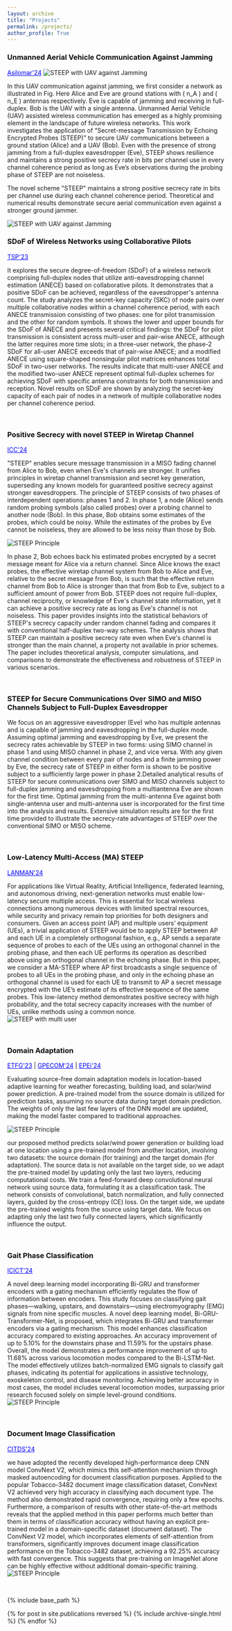 ```yaml
---
layout: archive
title: "Projects"
permalink: /projects/
author_profile: True
---
```



<h3 style="color: #0f0e0e;">Unmanned Aerial Vehicle Communication Against Jamming</h3>  <a href="https://ieeexplore.ieee.org/abstract/document/10942812" style="color: blue;">Asilomar'24</a> 

<img src="../images/uav.drawio.png" alt="STEEP with UAV against Jamming" style="max-width: 50%; height: auto;">

In this UAV communication against jamming, we first consider a network as illustrated in Fig. Here Alice and Eve are ground stations with \( n_A \) and \( n_E \) antennas respectively. Eve is capable of jamming and receiving in full-duplex. Bob is the UAV with a single antenna. Unmanned Aerial Vehicle (UAV) assisted wireless communication has emerged as a highly promising element in the landscape of future wireless networks. This work investigates the application of “Secret-message Transmission by Echoing Encrypted Probes (STEEP)” to secure UAV communications between a ground station (Alice) and a UAV (Bob). Even with the presence of strong jamming from a full-duplex eavesdropper (Eve), STEEP shows resilience and maintains a strong positive secrecy rate in bits per channel use in every channel coherence period as long as Eve’s observations during the probing phase of STEEP are not noiseless.


The novel scheme "STEEP" maintains a strong positive secrecy rate in bits per channel use during each channel coherence period. Theoretical and numerical results demonstrate secure aerial communication even against a stronger ground jammer.  

<img src="../images/jam.drawio.png" alt="STEEP with UAV against Jamming" style="max-width: 75%; height: auto;">

<br>
<h3 style="color: #0f0e0e;">SDoF of Wireless Networks using Collaborative Pilots</h3>  <a href="https://ieeexplore.ieee.org/abstract/document/10235266" style="color: blue;">TSP'23</a>

It explores the secure degree-of-freedom (SDoF) of a wireless network comprising full-duplex nodes that utilize anti-eavesdropping channel estimation (ANECE) based on collaborative pilots. It demonstrates that a positive SDoF can be achieved, regardless of the eavesdropper's antenna count. The study analyzes the secret-key capacity (SKC) of node pairs over multiple collaborative nodes within a channel coherence period, with each ANECE transmission consisting of two phases: one for pilot transmission and the other for random symbols. It shows the lower and upper bounds for the SDoF of ANECE and presents several critical findings: the SDoF for pilot transmission is consistent across multi-user and pair-wise ANECE, although the latter requires more time slots; in a three-user network, the phase-2 SDoF for all-user ANECE exceeds that of pair-wise ANECE; and a modified ANECE using square-shaped nonsingular pilot matrices enhances total SDoF in two-user networks. The results indicate that multi-user ANECE and the modified two-user ANECE represent optimal full-duplex schemes for achieving SDoF with specific antenna constraints for both transmission and reception.  Novel results on SDoF are shown by analyzing the secret-key capacity of each pair of nodes in a network of multiple collaborative nodes per channel coherence period.  

<br>

<h3 style="color: #0f0e0e;">Positive Secrecy with novel STEEP in Wiretap Channel</h3>  <a href="https://arxiv.org/abs/2403.06438" style="color: blue;">ICC'24</a> 

"STEEP" enables secure message transmission in a MISO fading channel from Alice to Bob, even when Eve's channels are stronger. It unifies principles in wiretap channel transmission and secret key generation, superseding any known models for guaranteed positive secrecy against stronger eavesdroppers. The principle of STEEP consists of two phases of interdependent operations: phases 1 and 2. In phase 1, a node (Alice) sends random probing symbols (also called probes) over a probing channel to another node (Bob). In this phase, Bob obtains some estimates of the probes, which could be noisy. While the estimates of the probes by Eve cannot be noiseless, they are allowed to be less noisy than those by Bob.  


<img src="../images/steep1.drawio.png" alt="STEEP Principle" style="max-width: 50%; height: auto;">


In phase 2, Bob echoes back his estimated probes encrypted by a secret message meant for Alice via a return channel. Since Alice knows the exact probes, the effective wiretap channel system from Bob to Alice and Eve, relative to the secret message from Bob, is such that the effective return channel from Bob to Alice is stronger than that from Bob to Eve, subject to a sufficient amount of power from Bob.  STEEP does not require full-duplex, channel reciprocity, or knowledge of Eve's channel state information, yet it can achieve a positive secrecy rate as long as Eve's channel is not noiseless. This paper provides insights into the statistical behaviors of STEEP's secrecy capacity under random channel fading and compares it with conventional half-duplex two-way schemes. The analysis shows that STEEP can maintain a positive secrecy rate even when Eve's channel is stronger than the main channel, a property not available in prior schemes. The paper includes theoretical analysis, computer simulations, and comparisons to demonstrate the effectiveness and robustness of STEEP in various scenarios.
 

<br>

<h3 style="color: #0f0e0e;">STEEP for Secure Communications Over SIMO and MISO Channels Subject to Full-Duplex Eavesdropper</h3> 

We focus on an aggressive eavesdropper (Eve) who has multiple antennas and is capable of jamming and eavesdropping in the full-duplex mode. Assuming optimal jamming and eavesdropping by Eve, we present the secrecy rates achievable by STEEP in two forms: using SIMO channel in phase 1 and using MISO channel in phase 2, and vice versa. With any given channel condition between every pair of nodes and a finite jamming power by Eve, the secrecy rate of STEEP in either form is shown to be positive subject to a sufficiently large power in phase 2.Detailed analytical results of STEEP for secure  communications over SIMO and MISO channels subject to full-duplex jamming and eavesdropping from a multiantenna Eve are shown for the first time. Optimal jamming from the multi-antenna Eve against both single-antenna user and multi-antenna user is incorporated for the first time into the analysis and results. Extensive simulation results are for the first time provided to illustrate the secrecy-rate advantages of STEEP over the conventional SIMO or MISO scheme. 

<br>
   


<h3 style="color: #0f0e0e;">Low-Latency Multi-Access (MA) STEEP</h3>  <a href="https://ieeexplore.ieee.org/abstract/document/10621876" style="color: blue;">LANMAN'24</a> 

For applications like Virtual Reality, Artificial Intelligence, federated learning, and autonomous driving, next-generation networks must enable low-latency secure multiple access. This is essential for local wireless connections among numerous devices with limited spectral resources, while security and privacy remain top priorities for both designers and consumers.  Given an access point (AP) and multiple users’ equipment (UEs), a trivial application of STEEP would be to apply STEEP between AP and each UE in a completely orthogonal fashion, e.g., AP sends a separate sequence of probes to each of the UEs using an orthogonal channel in the probing phase, and then each UE performs its operation as described above using an orthogonal channel in the echoing phase. But in this paper, we consider a MA-STEEP where AP first broadcasts a single sequence of probes to all UEs in the probing phase, and only in the echoing phase an orthogonal channel is used for each UE to transmit to AP a secret message encrypted with the UE’s estimate of its effective sequence of the same probes. This low-latency method demonstrates positive secrecy with high probability, and the total secrecy capacity increases with the number of UEs, unlike methods using a common nonce.   
<img src="../images/Screenshot 2025-01-20 213841.png" alt="STEEP with multi user" style="max-width: 50%; height: auto;">

<br>




<h3 style="color: #0f0e0e;">Domain Adaptation</h3>  <a href="https://ieeexplore.ieee.org/abstract/document/10407265" style="color: blue;">ETFG'23</a> | <a href="https://ieeexplore.ieee.org/abstract/document/10582569" style="color: blue;">GPECOM'24</a>  | <a href="https://ieeexplore.ieee.org/abstract/document/10758045" style="color: blue;">EPEi'24</a>  


Evaluating source-free domain adaptation models in location-based adaptive learning for weather forecasting, building load, and solar/wind power prediction. A pre-trained model from the source domain is utilized for prediction tasks, assuming no source data during target domain prediction. The weights of only the last few layers of the DNN model are updated, making the model faster compared to traditional approaches.  

<img src="../images/overview_domain_adaptation.png" alt="STEEP Principle" style="max-width: 90%; height: auto;">


our proposed method predicts solar/wind power generation or building load at one location using a pre-trained model from another location, involving two datasets: the source domain (for training) and the target domain (for adaptation). The source data is not available on the target side, so we adapt the pre-trained model by updating only the last two layers, reducing computational costs. We train a feed-forward deep convolutional neural network using source data, formulating it as a classification task. The network consists of convolutional, batch normalization, and fully connected layers, guided by the cross-entropy (CE) loss. On the target side, we update the pre-trained weights from the source using target data. We focus on adapting only the last two fully connected layers, which significantly influence the output.

<br>


<h3 style="color: #0f0e0e;">Gait Phase Classification</h3>  <a href="https://link.springer.com/chapter/10.1007/978-981-97-3562-4_29" style="color: blue;">ICICT'24</a> 

A novel deep learning model incorporating Bi-GRU and transformer encoders with a gating mechanism efficiently regulates the flow of information between encoders. This study focuses on classifying gait phases—walking, upstairs, and downstairs—using electromyography (EMG) signals from nine specific muscles. A novel deep learning model, Bi-GRU-Transformer-Net, is proposed, which integrates Bi-GRU and transformer encoders via a gating mechanism. This model enhances classification accuracy compared to existing approaches. An accuracy improvement of up to 5.10% for the downstairs phase and 11.59% for the upstairs phase. Overall, the model demonstrates a performance improvement of up to 11.68% across various locomotion modes compared to the Bi-LSTM-Net. The model effectively utilizes batch-normalized EMG signals to classify gait phases, indicating its potential for applications in assistive technology, exoskeleton control, and disease monitoring. Achieving better accuracy in most cases, the model includes several locomotion modes, surpassing prior research focused solely on simple level-ground conditions.  
<img src="../images/gait.png" alt="STEEP Principle" style="max-width: 90%; height: auto;">


<br>


<h3 style="color: #0f0e0e;">Document Image Classification</h3>  <a href="https://www.techrxiv.org/doi/full/10.36227/techrxiv.172254255.56093481" style="color: blue;">CITDS'24</a>  

we have adopted the recently developed high-performance deep CNN model ConvNext V2, which mimics this self-attention mechanism through masked
autoencoding for document classification purposes. Applied to the popular Tobacco-3482 document image classification dataset, ConvNext V2 achieved very high accuracy in classifying each document type. The method also demonstrated rapid convergence, requiring only a few epochs. Furthermore, a comparison of results with other state-of-the-art methods reveals that the applied method in this paper performs much better than them in terms of classification accuracy without
having an explicit pre-trained model in a domain-specific dataset (document dataset). The ConvNext V2 model, which incorporates elements of self-attention from transformers, significantly improves document image classification performance on the Tobacco-3482 dataset, achieving a 92.25% accuracy with fast convergence. This suggests that pre-training on ImageNet alone can be highly effective without additional domain-specific training.  
<img src="../images/colage.jpg" alt="STEEP Principle" style="max-width: 90%; height: auto;">
 

<br>

{% include base_path %}

{% for post in site.publications reversed %}
  {% include archive-single.html %}
{% endfor %}

